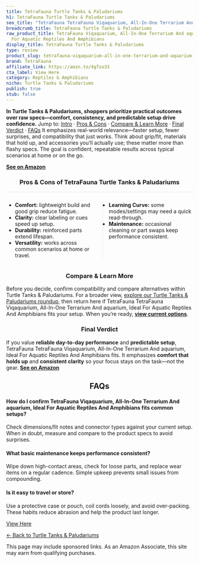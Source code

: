```yaml
---
title: TetraFauna Turtle Tanks & Paludariums
h1: TetraFauna Turtle Tanks & Paludariums
seo_title: "TetraFauna TetraFauna Viqaquarium, All-In-One Terrarium And\u2026"
breadcrumb_title: TetraFauna Turtle Tanks & Paludariums
raw_product_title: TetraFauna Viqaquarium, All-In-One Terrarium And aquarium, Ideal
  For Aquatic Reptiles And Amphibians
display_title: TetraFauna Turtle Tanks & Paludariums
type: review
product_slug: tetrafauna-viqaquarium-all-in-one-terrarium-and-aquarium-ideal-for-aqua-b1bb9388
brand: TetraFauna
affiliate_link: https://amzn.to/4gTso33
cta_label: View Here
category: Reptiles & Amphibians
niche: Turtle Tanks & Paludariums
publish: true
stub: false
---
```


<div id="intro" class="full-width"><p><strong>In Turtle Tanks & Paludariums, shoppers prioritize practical outcomes over raw specs&mdash;comfort, consistency, and predictable setup drive confidence.</strong> Jump to: <a href="#intro">Intro</a> · <a href="#pros-cons">Pros &amp; Cons</a> · <a href="#compare-more">Compare &amp; Learn More</a> · <a href="#verdict">Final Verdict</a> · <a href="#faqs">FAQs</a> It emphasizes real-world relevance&mdash;faster setup, fewer surprises, and compatibility that just works. Think about grip/fit, materials that hold up, and accessories you’ll actually use; these matter more than flashy specs. The goal is confident, repeatable results across typical scenarios at home or on the go.</p><p><a href="https://amzn.to/4gTso33" rel="nofollow sponsored noopener" target="_blank"><strong>See on Amazon</strong></a></p></div>
<h3 id="pros-cons" style="text-align:center;">Pros &amp; Cons of TetraFauna Turtle Tanks & Paludariums</h3>
<div class="pc-grid" style="display:grid;grid-template-columns:1fr 1fr;gap:16px;border-top:1px solid #e5e7eb;padding-top:12px;">
  <ul>
    <li><strong>Comfort:</strong> lightweight build and good grip reduce fatigue.</li>
    <li><strong>Clarity:</strong> clear labeling or cues speed up setup.</li>
    <li><strong>Durability:</strong> reinforced parts extend lifespan.</li>
    <li><strong>Versatility:</strong> works across common scenarios at home or travel.</li>
  </ul>
  <ul style="border-left:1px solid #e5e7eb;padding-left:16px;">
    <li><strong>Learning Curve:</strong> some modes/settings may need a quick read-through.</li>
    <li><strong>Maintenance:</strong> occasional cleaning or part swaps keep performance consistent.</li>
  </ul>
</div>


<h3 id="compare-more" style="text-align:center;">Compare &amp; Learn More</h3>
<p>Before you decide, confirm compatibility and compare alternatives within Turtle Tanks & Paludariums. For a broader view, <a href="#">explore our Turtle Tanks & Paludariums roundup</a>, then return here if TetraFauna TetraFauna Viqaquarium, All-In-One Terrarium And aquarium, Ideal For Aquatic Reptiles And Amphibians fits your setup. When you’re ready, <a href="https://amzn.to/4gTso33" rel="nofollow sponsored noopener" target="_blank"><strong>view current options</strong></a>.</p>

<h3 id="verdict" style="text-align:center;">Final Verdict</h3>
<p>If you value <strong>reliable day-to-day performance</strong> and <strong>predictable setup</strong>, TetraFauna TetraFauna Viqaquarium, All-In-One Terrarium And aquarium, Ideal For Aquatic Reptiles And Amphibians fits. It emphasizes <strong>comfort that holds up</strong> and <strong>consistent clarity</strong> so your focus stays on the task&mdash;not the gear. <a href="https://amzn.to/4gTso33" rel="nofollow sponsored noopener" target="_blank"><strong>See on Amazon</strong></a></p>

<h2 id="faqs" style="text-align:center;">FAQs</h2>
<h4><strong>How do I confirm TetraFauna Viqaquarium, All-In-One Terrarium And aquarium, Ideal For Aquatic Reptiles And Amphibians fits common setups?</strong></h4>
<p>Check dimensions/fit notes and connector types against your current setup. When in doubt, measure and compare to the product specs to avoid surprises.</p>
<h4><strong>What basic maintenance keeps performance consistent?</strong></h4>
<p>Wipe down high-contact areas, check for loose parts, and replace wear items on a regular cadence. Simple upkeep prevents small issues from compounding.</p>
<h4><strong>Is it easy to travel or store?</strong></h4>
<p>Use a protective case or pouch, coil cords loosely, and avoid over-packing. These habits reduce abrasion and help the product last longer.</p>

<p><a class="btn" href="https://amzn.to/4gTso33" target="_blank" rel="nofollow sponsored noopener">View Here</a></p>
<p><a href="/roundups/reptiles-amphibians/turtle-tanks-paludariums/">← Back to Turtle Tanks & Paludariums</a></p>
<aside class="disclosure">This page may include sponsored links. As an Amazon Associate, this site may earn from qualifying purchases.</aside>
